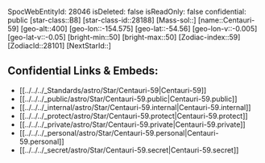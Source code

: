 ﻿---
location:
- -54.56
- 154.575
- 400
tags:
- astro/Star
type: Star
---

SpocWebEntityId: 28046
isDeleted: false
isReadOnly: false
confidential: public
[star-class::B8]
[star-class-id::28188]
[Mass-sol::]
[name::Centauri-59]
[geo-alt::400]
[geo-lon::-154.575]
[geo-lat::-54.56]
[geo-lon-v::-0.005]
[geo-lat-v::-0.05]
[bright-min::50]
[bright-max::50]
[Zodiac-index::59]
[ZodiacId::28101]
[NextStarId::]



## Confidential Links & Embeds: 
- [[../../../_Standards/astro/Star/Centauri-59|Centauri-59]] 
- [[../../../_public/astro/Star/Centauri-59.public|Centauri-59.public]] 
- [[../../../_internal/astro/Star/Centauri-59.internal|Centauri-59.internal]] 
- [[../../../_protect/astro/Star/Centauri-59.protect|Centauri-59.protect]] 
- [[../../../_private/astro/Star/Centauri-59.private|Centauri-59.private]] 
- [[../../../_personal/astro/Star/Centauri-59.personal|Centauri-59.personal]] 
- [[../../../_secret/astro/Star/Centauri-59.secret|Centauri-59.secret]]

